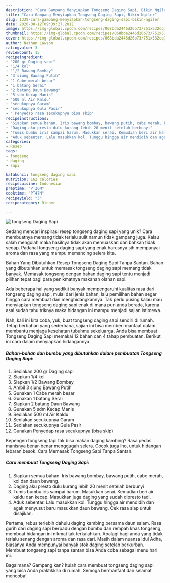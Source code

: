 ```yaml
---
description: "Cara Gampang Menyiapkan Tongseng Daging Sapi, Bikin Ngiler"
title: "Cara Gampang Menyiapkan Tongseng Daging Sapi, Bikin Ngiler"
slug: 1339-cara-gampang-menyiapkan-tongseng-daging-sapi-bikin-ngiler
date: 2020-08-12T09:39:27.201Z
image: https://img-global.cpcdn.com/recipes/068bda2446d26b73/751x532cq70/tongseng-daging-sapi-foto-resep-utama.jpg
thumbnail: https://img-global.cpcdn.com/recipes/068bda2446d26b73/751x532cq70/tongseng-daging-sapi-foto-resep-utama.jpg
cover: https://img-global.cpcdn.com/recipes/068bda2446d26b73/751x532cq70/tongseng-daging-sapi-foto-resep-utama.jpg
author: Nathan Lawson
ratingvalue: 3
reviewcount: 15
recipeingredient:
- "200 gr Daging sapi"
- "1/4 kol"
- "1/2 Bawang Bombay"
- "3 siung Bawang Putih"
- "1 Cabe merah besar"
- "1 batang Serai"
- "2 batang Daun Bawang"
- "5 sdm Kecap Manis"
- "500 ml Air Kaldu"
- "secukupnya Garam"
- "secukupnya Gula Pasir"
- " Penyedap rasa secukupnya bisa skip"
recipeinstructions:
- "Siapkan semua bahan. Iris bawang bombay, bawang putih, cabe merah, kol dan daun bawang."
- "Daging aku presto dulu kurang lebih 20 menit setelah berbunyi"
- "Tumis bumbu iris sampai harum. Masukkan serai. Kemudian beri air kaldu dan kecap. Masukkan juga daging yang sudah dipresto tadi."
- "Aduk sebentar. Lalu masukkan kol. Tunggu hingga air mendidih dan agak menyusut baru masukkan daun bawang. Cek rasa siap untuk disajikan."
categories:
- Resep
tags:
- tongseng
- daging
- sapi

katakunci: tongseng daging sapi 
nutrition: 162 calories
recipecuisine: Indonesian
preptime: "PT26M"
cooktime: "PT47M"
recipeyield: "3"
recipecategory: Dinner

---
```



![Tongseng Daging Sapi](https://img-global.cpcdn.com/recipes/068bda2446d26b73/751x532cq70/tongseng-daging-sapi-foto-resep-utama.jpg)

Sedang mencari inspirasi resep tongseng daging sapi yang unik? Cara membuatnya memang tidak terlalu sulit namun tidak gampang juga. Kalau salah mengolah maka hasilnya tidak akan memuaskan dan bahkan tidak sedap. Padahal tongseng daging sapi yang enak harusnya sih mempunyai aroma dan rasa yang mampu memancing selera kita.

Bahan Yang Dibutuhkan Resep Tongseng Daging Sapi Tanpa Santan. Bahan yang dibutuhkan untuk memasak tongseng daging sapi memang tidak banyak. Memasak tongseng dengan bahan daging sapi tentu menjadi pilihan tepat bagi para penikmatnya makanan olahan sapi.

Ada beberapa hal yang sedikit banyak mempengaruhi kualitas rasa dari tongseng daging sapi, mulai dari jenis bahan, lalu pemilihan bahan segar hingga cara membuat dan menghidangkannya. Tak perlu pusing kalau mau menyiapkan tongseng daging sapi enak di mana pun anda berada, karena asal sudah tahu triknya maka hidangan ini mampu menjadi sajian istimewa.


Nah, kali ini kita coba, yuk, buat tongseng daging sapi sendiri di rumah. Tetap berbahan yang sederhana, sajian ini bisa memberi manfaat dalam membantu menjaga kesehatan tubuhmu sekeluarga. Anda bisa membuat Tongseng Daging Sapi memakai 12 bahan dan 4 tahap pembuatan. Berikut ini cara dalam menyiapkan hidangannya.

<!--inarticleads1-->

##### Bahan-bahan dan bumbu yang dibutuhkan dalam pembuatan Tongseng Daging Sapi:

1. Sediakan 200 gr Daging sapi
1. Siapkan 1/4 kol
1. Siapkan 1/2 Bawang Bombay
1. Ambil 3 siung Bawang Putih
1. Gunakan 1 Cabe merah besar
1. Gunakan 1 batang Serai
1. Siapkan 2 batang Daun Bawang
1. Gunakan 5 sdm Kecap Manis
1. Sediakan 500 ml Air Kaldu
1. Sediakan secukupnya Garam
1. Sediakan secukupnya Gula Pasir
1. Gunakan  Penyedap rasa secukupnya (bisa skip)


Kepengen tongseng tapi tak bisa makan daging kambing? Rasa pedas manisnya benar-benar menggugah selera. Cocok juga lho, untuk hidangan lebaran besok. Cara Memasak Tongseng Sapi Tanpa Santan. 

<!--inarticleads2-->

##### Cara membuat Tongseng Daging Sapi:

1. Siapkan semua bahan. Iris bawang bombay, bawang putih, cabe merah, kol dan daun bawang.
1. Daging aku presto dulu kurang lebih 20 menit setelah berbunyi
1. Tumis bumbu iris sampai harum. Masukkan serai. Kemudian beri air kaldu dan kecap. Masukkan juga daging yang sudah dipresto tadi.
1. Aduk sebentar. Lalu masukkan kol. Tunggu hingga air mendidih dan agak menyusut baru masukkan daun bawang. Cek rasa siap untuk disajikan.


Pertama, rebus terlebih dahulu daging kambing bersama daun salam. Rasa gurih dari daging sapi berpadu dengan bumbu dan rempah khas tongseng, membuat hidangan ini nikmat tak terkalahkan. Apalagi bagi anda yang tidak terlalu senang dengan aroma dan rasa dari. Masih dalam nuansa Idul Adha, biasanya Anda mempunyai banyak stok daging setelah berkurban. Membuat tongseng sapi tanpa santan bisa Anda coba sebagai menu hari ini. 

Bagaimana? Gampang kan? Itulah cara membuat tongseng daging sapi yang bisa Anda praktikkan di rumah. Semoga bermanfaat dan selamat mencoba!
